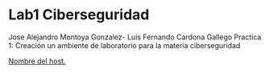 # Lab1 Ciberseguridad 
Jose Alejandro Montoya Gonzalez- Luis Fernando Cardona Gallego
Practica 1: Creación un ambiente de laboratorio para la materia ciberseguridad

[Nombre  del host.](https://github.com/Almontoya02/Lab1Ciberseguridad/blob/master/Kali%20Linux/Nombre%20Host.PNG)
